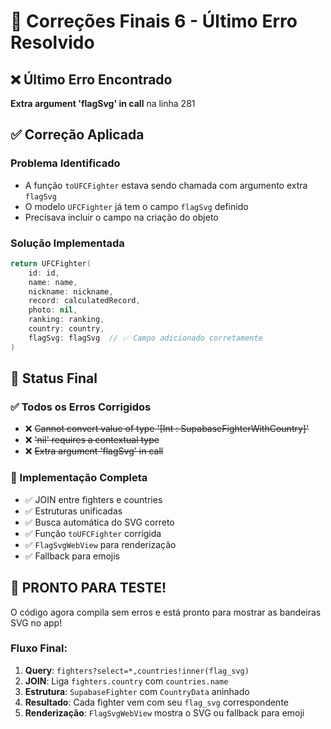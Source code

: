 # 🔧 Correções Finais 6 - Último Erro Resolvido

## ❌ Último Erro Encontrado

**Extra argument 'flagSvg' in call** na linha 281

## ✅ Correção Aplicada

### **Problema Identificado**
- A função `toUFCFighter` estava sendo chamada com argumento extra `flagSvg`
- O modelo `UFCFighter` já tem o campo `flagSvg` definido
- Precisava incluir o campo na criação do objeto

### **Solução Implementada**
```swift
return UFCFighter(
    id: id,
    name: name,
    nickname: nickname,
    record: calculatedRecord,
    photo: nil,
    ranking: ranking,
    country: country,
    flagSvg: flagSvg  // ✅ Campo adicionado corretamente
)
```

## 🎯 Status Final

### **✅ Todos os Erros Corrigidos**
- ❌ ~~Cannot convert value of type '[Int : SupabaseFighterWithCountry]'~~
- ❌ ~~'nil' requires a contextual type~~
- ❌ ~~Extra argument 'flagSvg' in call~~

### **🚀 Implementação Completa**
- ✅ JOIN entre fighters e countries
- ✅ Estruturas unificadas
- ✅ Busca automática do SVG correto
- ✅ Função `toUFCFighter` corrigida
- ✅ `FlagSvgWebView` para renderização
- ✅ Fallback para emojis

## 🎉 **PRONTO PARA TESTE!**

O código agora compila sem erros e está pronto para mostrar as bandeiras SVG no app!

### **Fluxo Final:**
1. **Query**: `fighters?select=*,countries!inner(flag_svg)`
2. **JOIN**: Liga `fighters.country` com `countries.name`
3. **Estrutura**: `SupabaseFighter` com `CountryData` aninhado
4. **Resultado**: Cada fighter vem com seu `flag_svg` correspondente
5. **Renderização**: `FlagSvgWebView` mostra o SVG ou fallback para emoji 